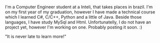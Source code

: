 
I'm a Computer Engineer student at a Inteli, that takes places in brazil. I'm on my first year of my graduation, however I have made a technical course which I learned C#, C/C++, Python and a little of Java. Beside those languages, I have study MySql and Html. 
Unfortunatelly, I do not have an project yet, however I'm working on one. Probably posting it soon. :)

"It is never late to learn more!"
